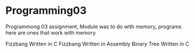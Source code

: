 # Programming03
Programmong 03 assignment, Module was to do with memory, programs here are ones that work with memory


Fizzbang Written in C
Fizzbang Written in Assembly
Binary Tree Written in C
